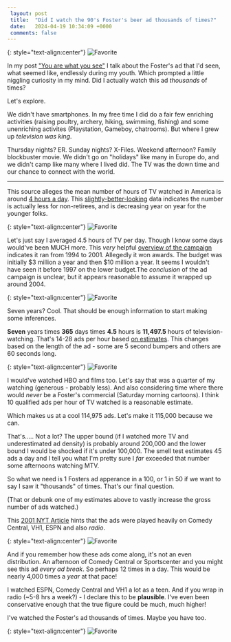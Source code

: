 ```yaml
---
 layout: post
 title:  "Did I watch the 90's Foster's beer ad thousands of times?"
 date:   2024-04-19 10:34:09 +0000
 comments: false
---
```


{: style="text-align:center"}
![Favorite](https://static6.depositphotos.com/1006899/541/i/450/depositphotos_5414087-stock-photo-business-graph.jpg)

In my post ["You are what you see"](https://schwad.github.io/2024/04/18/you-are-what-you-see.html) I talk about the Foster's ad that I'd seen, what seemed like, endlessly during my youth. Which prompted a little niggling curiosity in my mind. Did I actually watch this ad _thousands_ of times?

Let's explore.

We didn't have smartphones. In my free time I did do a fair few enriching activities (raising poultry, archery, hiking, swimming, fishing) and some unenriching activites (Playstation, Gameboy, chatrooms). But where I grew up *television was king*.

Thursday nights? ER. Sunday nights? X-Files. Weekend afternoon? Family blockbuster movie. We didn't go on "holidays" like many in Europe do, and we didn't camp like many where I lived did. The TV was the down time and our chance to connect with the world.

<hr>

This source alleges the mean number of hours of TV watched in America is around [4 hours a day](https://www.csun.edu/science/health/docs/tv&health.html#tv_stats). This [slightly-better-looking](https://www.statista.com/statistics/411775/average-daily-time-watching-tv-us-by-age/) data indicates the number is actually less for non-retirees, and is decreasing year on year for the younger folks.

{: style="text-align:center"}
![Favorite](https://i.imgur.com/t7wTsSA.png)

Let's just say I averaged 4.5 hours of TV per day. Though I know some days would've been MUCH more. This *very* helpful [overview of the campaign](https://www.encyclopedia.com/marketing/encyclopedias-almanacs-transcripts-and-maps/fosters-group-limited) indicates it ran from 1994 to 2001. Allegedly it won awards. The budget was initially $3 million a year and then $10 million a year. It seems I wouldn't have seen it before 1997 on the lower budget.The *conclusion* of the ad campaign is unclear, but it appears reasonable to assume it wrapped up around 2004.

{: style="text-align:center"}
![Favorite](https://i.imgur.com/aBvoD5C.png)

Seven years? Cool. That should be enough information to start making some inferences.

**Seven** years times **365** days times **4.5** hours is **11,497.5** hours of television-watching. That's 14-28 ads per hour based [on estimates](https://mocktheagency.com/content/how-many-tv-ads-per-hour/#:~:text=On%20average%2C%20viewers%20watch%20around,ad%20is%2030%20seconds%20long.). This changes based on the length of the ad - some are 5 second bumpers and others are 60 seconds long.

{: style="text-align:center"}
![Favorite](https://i.imgur.com/epEDq4s.png)

I would've watched HBO and films too. Let's say that was a quarter of my watching (generous - probably less). And also considering time where there would *never* be a Foster's commercial (Saturday morning cartoons). I think 10 qualified ads per hour of TV watched is a reasonable estimate.

Which makes us at a cool 114,975 ads. Let's make it 115,000 because we can.

That's..... Not a lot? The upper bound (if I watched more TV and underestimated ad density) is probably around 200,000 and the lower bound I would be shocked if it's under 100,000. The smell test estimates 45 ads a day and I tell you what I'm pretty sure I _far_ exceeded that number some afternoons watching MTV.

So what we need is 1 Fosters ad apperance in a 100, or 1 in 50 if we want to say I saw it "thousands" of times. That's our final question.

(That or debunk one of my estimates above to vastly increase the gross number of ads watched.)

This [2001 NYT Article](https://www.nytimes.com/2001/03/06/business/media-business-advertising-foster-s-beer-putting-new-twist-its-longtime-speak.html#:~:text=The%20new%20TV%20spots%20run%20for%2030%20seconds%20%2D%2D%20twice%20the%20length%20of%20previous%20commercials%20%2D%2D%20and%20are%20being%20shown%20on%20cable%20channels%20like%20ESPN%2C%20Comedy%20Central%20and%20VH1.) hints that the ads were played heavily on Comedy Central, VH1, ESPN and also _radio_.

{: style="text-align:center"}
![Favorite](https://i.imgur.com/2toG3kY.png)

And if you remember how these ads come along, it's not an even distribution. An afternoon of Comedy Central or Sportscenter and you might see this ad *every ad break*. So perhaps 12 times in a day. This would be nearly 4,000 times a *year* at that pace!

I watched ESPN, Comedy Central and VH1 a lot as a teen. And if you wrap in radio (~5-8 hrs a week?) - I declare this to be **plausible**. I've even been conservative enough that the true figure could be much, much higher!

I've watched the Foster's ad thousands of times. Maybe you have too.

{: style="text-align:center"}
![Favorite](https://i.ytimg.com/vi/uCG6N1w6zp0/hqdefault.jpg)
